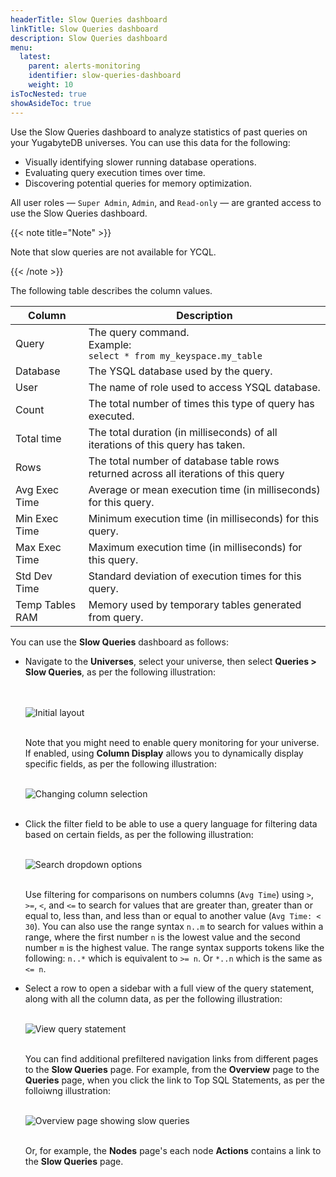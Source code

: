 ```yaml
---
headerTitle: Slow Queries dashboard
linkTitle: Slow Queries dashboard
description: Slow Queries dashboard
menu:
  latest:
    parent: alerts-monitoring
    identifier: slow-queries-dashboard
    weight: 10
isTocNested: true
showAsideToc: true
---
```


Use the Slow Queries dashboard to analyze statistics of past queries on your YugabyteDB universes. You can use this data for the following:

- Visually identifying slower running database operations.
- Evaluating query execution times over time.
- Discovering potential queries for memory optimization.

All user roles — `Super Admin`, `Admin`, and `Read-only` — are granted access to use the Slow Queries dashboard.

{{< note title="Note" >}}

Note that slow queries are not available for YCQL.

{{< /note >}}

The following table describes the column values.

| Column          | Description                                                  |
| --------------- | ------------------------------------------------------------ |
| Query           | The query command.<br>Example: <br>`select * from my_keyspace.my_table` |
| Database        | The YSQL database used by the query.                         |
| User            | The name of role used to access YSQL database.               |
| Count           | The total number of times this type of query has executed.   |
| Total time      | The total duration (in milliseconds) of all iterations of this query has taken. |
| Rows            | The total number of database table rows returned across all iterations of this query |
| Avg Exec Time   | Average or mean execution time (in milliseconds) for this query. |
| Min Exec Time   | Minimum execution time (in milliseconds) for this query.     |
| Max Exec Time   | Maximum execution time (in milliseconds) for this query.     |
| Std Dev Time    | Standard deviation of execution times for this query.        |
| Temp Tables RAM | Memory used by temporary tables generated from query.        |

You can use the **Slow Queries** dashboard as follows:

- Navigate to the **Universes**, select your universe, then select **Queries > Slow Queries**, as per the following illustration:<br><br><br>

  ![Initial layout](/images/yp/alerts-monitoring/slow-queries/initial-table-view.png)<br><br>

  Note that you might need to enable query monitoring for your universe. If enabled, using **Column Display** allows you to dynamically display specific fields, as per the following illustration:<br><br>

  ![Changing column selection](/images/yp/alerts-monitoring/slow-queries/selecting-columns.png)<br><br>

- Click the filter field to be able to use a query language for filtering data based on certain fields, as per the following illustration:<br><br>

  ![Search dropdown options](/images/yp/alerts-monitoring/slow-queries/search-dropdown-options.png)<br><br>

  Use filtering for comparisons on numbers columns (`Avg Time`) using `>`, `>=`, `<`, and `<=` to search for values that are greater than, greater than or equal to, less than, and less than or equal to another value (`Avg Time: < 30`). You can also use the range syntax `n..m` to search for values within a range, where the first number `n` is the lowest value and the second number `m` is the highest value. The range syntax supports tokens like the following: `n..*` which is equivalent to `>= n`. Or `*..n` which is the same as `<= n`.

- Select a row to open a sidebar with a full view of the query statement, along with all the column data, as per the following illustration:<br><br>

  ![View query statement](/images/yp/alerts-monitoring/slow-queries/query-info-panel.png)<br><br>

  You can find additional prefiltered navigation links from different pages to the **Slow Queries** page. For example, from the **Overview** page to the **Queries** page, when you click the link to Top SQL Statements, as per the folloiwng illustration:<br><br>

  ![Overview page showing slow queries](/images/yp/alerts-monitoring/slow-queries/overview-showing-link.png)<br><br>

  Or, for example, the **Nodes** page's each node **Actions** contains a link to the **Slow Queries** page.